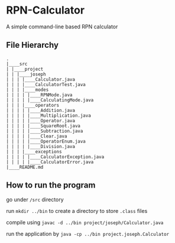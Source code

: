 RPN-Calculator
===============
A simple command-line based RPN calculator

File Hierarchy
--------------
```
.
|____src
| |____project
| | |____joseph
| | | |____Calculator.java
| | | |____CalculatorTest.java
| | | |____modes
| | | | |____RPNMode.java
| | | | |____CalculatingMode.java
| | | |____operators
| | | | |____Addition.java
| | | | |____Multiplication.java
| | | | |____Operator.java
| | | | |____SquareRoot.java
| | | | |____Subtraction.java
| | | | |____Clear.java
| | | | |____OperatorEnum.java
| | | | |____Division.java
| | | |____exceptions
| | | | |____CalculatorException.java
| | | | |____CalculatorError.java
|____README.md
```

How to run the program
-------------------
go under `/src` directory

run `mkdir ../bin` to create a directory to store `.class` files

compile using `javac -d ../bin project/joseph/Calculator.java`

run the application by `java -cp ../bin project.joseph.Calculator`


